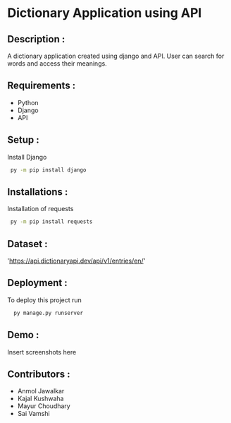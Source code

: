 
# Dictionary Application using API

## Description :
A dictionary application created using django and API. User can search for words and access their meanings.

## Requirements :
- Python 
- Django
- API

## Setup :
Install Django
```bash
 py -m pip install django
```

## Installations : 
Installation of requests
```bash
 py -m pip install requests
 ```

## Dataset : 
'https://api.dictionaryapi.dev/api/v1/entries/en/'
 
## Deployment :
To deploy this project run
```bash
  py manage.py runserver
```
 
## Demo :
Insert screenshots here

## Contributors :

- Anmol Jawalkar
- Kajal Kushwaha
- Mayur Choudhary
- Sai Vamshi
